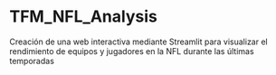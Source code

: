 # TFM_NFL_Analysis
Creación de una web interactiva mediante Streamlit para visualizar el rendimiento de equipos y jugadores en la NFL durante las últimas temporadas
